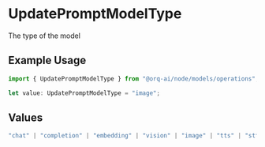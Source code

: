 # UpdatePromptModelType

The type of the model

## Example Usage

```typescript
import { UpdatePromptModelType } from "@orq-ai/node/models/operations";

let value: UpdatePromptModelType = "image";
```

## Values

```typescript
"chat" | "completion" | "embedding" | "vision" | "image" | "tts" | "stt" | "rerank"
```